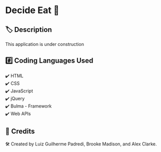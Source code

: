 # Decide Eat :pencil:

## :label: Description
This application is under construction

## 	:hash: Coding Languages Used
:heavy_check_mark: HTML</br>
:heavy_check_mark: CSS</br>
:heavy_check_mark: JavaScript</br>
:heavy_check_mark: jQuery</br>
:heavy_check_mark: Bulma - Framework</br>
:heavy_check_mark: Web APIs</br>


<!-- ## :desktop_computer: Website
Link to Website: https://padredilg.github.io/decide-eat/
</br></br>
Screenshot from Website:
![screenshot of website](./assets/images/) -->

## :clap: Credits
:hammer_and_wrench: Created by Luiz Guilherme Padredi, Brooke Madison, and Alex Clarke.
